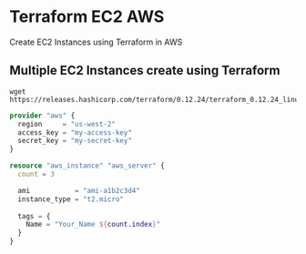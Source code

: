 # Terraform EC2 AWS
 Create EC2 Instances using Terraform in AWS

 ## Multiple EC2 Instances create using Terraform

```
wget https://releases.hashicorp.com/terraform/0.12.24/terraform_0.12.24_linux_amd64.zip
```

```terraform
provider "aws" {
  region     = "us-west-2"
  access_key = "my-access-key"
  secret_key = "my-secret-key"
}

resource "aws_instance" "aws_server" {
  count = 3

  ami           = "ami-a1b2c3d4"
  instance_type = "t2.micro"
  
  tags = {
    Name = "Your_Name ${count.index}"
  }
}
```